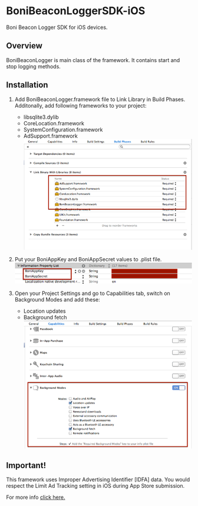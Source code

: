 BoniBeaconLoggerSDK-iOS
=======================

Boni Beacon Logger SDK for iOS devices.

Overview
-------

BoniBeaconLogger is main class of the framework. It contains start and stop logging methods.

Installation
-------

1. Add BoniBeaconLogger.framework file to Link Library in Build Phases. Additonally, add following frameworks to your project:
    * libsqlite3.dylib
    * CoreLocation.framework
    * SystemConfiguration.framework
    * AdSupport.framework
   ![alt tag](ReadmeFiles/build_phases.png)

2.  Put your BoniAppKey and BoniAppSecret values to .plist file.
   ![alt tag](ReadmeFiles/plist.png)

3.  Open your Project Settings and go to Capabilities tab, switch on Background Modes and add these:
    * Location updates
    * Background fetch
   ![alt tag](ReadmeFiles/background_modes.png)

Important!
-------
This framework uses Improper Advertising Identifier [IDFA] data. You would respect the Limit Ad Tracking setting in iOS during App Store submission.

For more info [click here.](https://developer.apple.com/library/ios/documentation/AdSupport/Reference/ASIdentifierManager_Ref/ASIdentifierManager.html)
